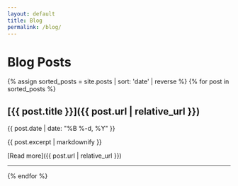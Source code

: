 ```yaml
---
layout: default
title: Blog
permalink: /blog/
---
```


# Blog Posts

{% assign sorted_posts = site.posts | sort: 'date' | reverse %}
{% for post in sorted_posts %}
## [{{ post.title }}]({{ post.url | relative_url }})
{{ post.date | date: "%B %-d, %Y" }}

{{ post.excerpt | markdownify }}

[Read more]({{ post.url | relative_url }})

---
{% endfor %}
